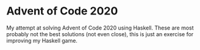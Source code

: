 # Advent of Code 2020

My attempt at solving Advent of Code 2020 using Haskell. These are most probably not the best solutions (not even close), this is just an exercise for improving my Haskell game.